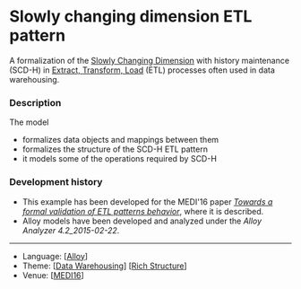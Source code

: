 # Slowly changing dimension ETL pattern

A formalization of the [Slowly Changing Dimension](https://en.wikipedia.org/wiki/Slowly_changing_dimension) with history maintenance (SCD-H) in [Extract, Transform, Load](https://en.wikipedia.org/wiki/Extract,_transform,_load) (ETL) processes often used in data warehousing.

### Description

The model
* formalizes data objects and mappings between them
* formalizes the structure of the SCD-H ETL pattern
* it models some of the operations required by SCD-H

### Development history

* This example has been developed for the MEDI'16 paper *[Towards a formal validation of ETL patterns behavior](http://nmacedo.github.io/pubs.html#medi16)*, where it is described.
* Alloy models have been developed and analyzed under the *Alloy Analyzer 4.2_2015-02-22*.

---

* Language: [[Alloy](https://github.com/nmacedo/MSV/wiki/By-Language#alloy)]
* Theme: [[Data Warehousing](https://github.com/nmacedo/MSV/wiki/By-Theme#data-warehousing)] [[Rich Structure](https://github.com/nmacedo/MSV/wiki/By-Theme#rich-structure)]
* Venue: [[MEDI16](https://github.com/nmacedo/MSV/wiki/By-Venue#towards-a-formal-validation-of-etl-patterns-behavior)]
